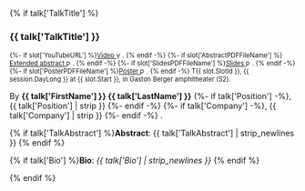 {% if talk['TalkTitle'] %}

<h3 id="{{ talk['FirstName'] }}-{{ talk['LastName'] }}-talk">{{ talk['TalkTitle'] }}</h3>

<p style="font-size: 80%;">
{%- if slot['YouTubeURL'] %}<a href="{{ slot['YouTubeURL'] }}" style="display: inline-flex; align-items: center; line-height: normal;">Video&nbsp;<img style="height: 1em; width: auto; vertical-align: middle; display: inline-block;" src="media/logos/inline-youtube-logo.svg" alt="YouTube icon"/></a>. {% endif -%}
{%- if slot['AbstractPDFFileName'] %}<a href="media/proceedings/{{ slot['AbstractPDFFileName'] }}" style="display: inline-flex; align-items: center; line-height: normal;">Extended abstract&nbsp;<img style="height: 1em; width: auto; vertical-align: middle; display: inline-block;" src="media/logos/inline-pdf-logo.svg" alt="PDF icon"/></a>. {% endif -%}
{%- if slot['SlidesPDFFileName'] %}<a href="media/proceedings/{{ slot['SlidesPDFFileName'] }}" style="display: inline-flex; align-items: center; line-height: normal;">Slides&nbsp;<img style="height: 1em; width: auto; vertical-align: middle; display: inline-block;" src="media/logos/inline-pdf-logo.svg" alt="PDF icon"/></a>. {% endif -%}
{%- if slot['PosterPDFFileName'] %}<a href="media/proceedings/{{ slot['PosterPDFFileName'] }}" style="display: inline-flex; align-items: center; line-height: normal;">Poster&nbsp;<img style="height: 1em; width: auto; vertical-align: middle; display: inline-block;" src="media/logos/inline-pdf-logo.svg" alt="PDF icon"/></a>. {% endif -%}
T{{ slot.SlotId }}, {{ session.DayLong }} at {{ slot.Start }}, in Gaston Berger amphitheater (S2).
</p>

By **{{ talk['FirstName'] }} {{ talk['LastName'] }}**
{%- if talk['Position'] -%}, {{ talk['Position'] | strip }} {%- endif -%}
{%- if talk['Company']  -%}, {{ talk['Company']  | strip }} {%- endif -%}
.

{% if talk['TalkAbstract'] %}**Abstract**: {{ talk['TalkAbstract'] | strip_newlines }} {% endif %}

{% if talk['Bio']          %}**Bio**:     *{{ talk['Bio'] | strip_newlines }}* {% endif %}

{% endif %}
